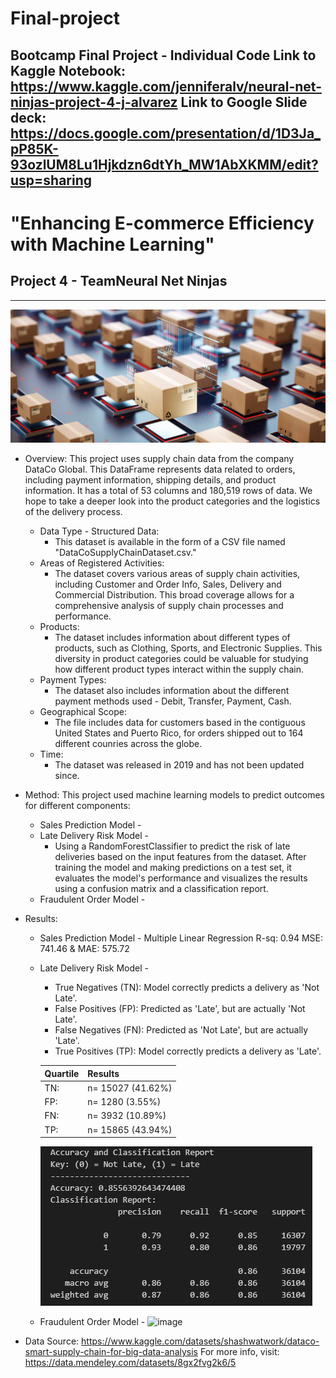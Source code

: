# Final-project
Bootcamp Final Project - Individual Code
Link to Kaggle Notebook: https://www.kaggle.com/jenniferalv/neural-net-ninjas-project-4-j-alvarez
Link to Google Slide deck: https://docs.google.com/presentation/d/1D3Ja_pP85K-93ozlUM8Lu1Hjkdzn6dtYh_MW1AbXKMM/edit?usp=sharing
-----


# "Enhancing E-commerce Efficiency with Machine Learning"
## Project 4 - TeamNeural Net Ninjas
---

![Shipments](Ship_img.jpg)

- Overview: This project uses supply chain data from the company DataCo Global. This DataFrame represents data related to orders, including payment information, shipping details, and product information. It has a total of 53 columns and 180,519 rows of data. We hope to take a deeper look into the product categories and the logistics of the delivery process.
    - Data Type - Structured Data:
        - This dataset is available in the form of a CSV file named "DataCoSupplyChainDataset.csv." 
    - Areas of Registered Activities:
        - The dataset covers various areas of supply chain activities, including Customer and Order Info, Sales, Delivery and Commercial Distribution. This broad coverage allows for a comprehensive analysis of supply chain processes and performance.
    - Products:
        - The dataset includes information about different types of products, such as Clothing, Sports, and Electronic Supplies. This diversity in product categories could be valuable for studying how different product types interact within the supply chain.
    - Payment Types:
        - The dataset also includes information about the different payment methods used - Debit, Transfer, Payment, Cash.
    - Geographical Scope:
        - The file includes data for customers based in the contiguous United States and Puerto Rico, for orders shipped out to 164 different counries across the globe.
    - Time:
        - The dataset was released in 2019 and has not been updated since.


- Method: This project used machine learning models to predict outcomes for different components:
    - Sales Prediction Model - 
    - Late Delivery Risk Model -
        - Using a RandomForestClassifier to predict the risk of late deliveries based on the input features from the dataset. After training the model and making predictions on a test set, it evaluates the model's performance and visualizes the results using a confusion matrix and a classification report. 
    - Fraudulent Order Model - 


- Results:
    - Sales Prediction Model - Multiple Linear Regression R-sq: 0.94 MSE: 741.46 & MAE: 575.72
    - Late Delivery Risk Model -
      
        - True Negatives (TN): Model correctly predicts a delivery as 'Not Late'. 
        - False Positives (FP): Predicted as 'Late', but are actually 'Not Late'. 
        - False Negatives (FN): Predicted as 'Not Late', but are actually 'Late'. 
        - True Positives (TP): Model correctly predicts a delivery as 'Late'.     
      
        | Quartile| Results|
        |---------------------|----------------------------------------------------|
        | TN:| n= 15027 (41.62%) |
        | FP:| n= 1280 (3.55%)   |
        | FN:| n= 3932 (10.89%)  |
        | TP:| n= 15865 (43.94%) |

        ![Late Delivery Risk model report](latedelivery_report.jpg)

      
    - Fraudulent Order Model - ![image](https://github.com/jdmandras/Project-4/assets/128310249/2d13c0a2-e7d3-4fdf-8134-d16aea680078)


- Data Source: https://www.kaggle.com/datasets/shashwatwork/dataco-smart-supply-chain-for-big-data-analysis
For more info, visit: https://data.mendeley.com/datasets/8gx2fvg2k6/5
